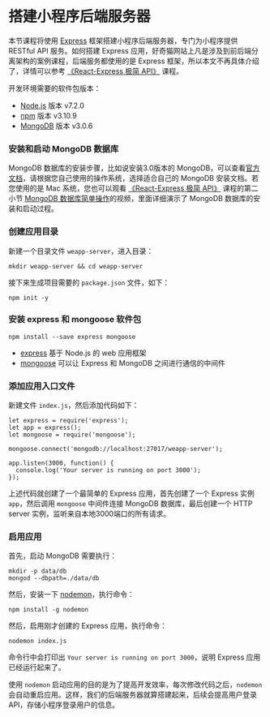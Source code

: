 # 搭建小程序后端服务器

本节课程将使用 [Express](https://expressjs.com/) 框架搭建小程序后端服务器，专门为小程序提供 RESTful API 服务。如何搭建 Express 应用，好奇猫网站上凡是涉及到前后端分离架构的案例课程，后端服务都使用的是 Express 框架，所以本文不再具体介绍了，详情可以参考 [《React-Express 极简 API》](http://haoqicat.com/react-express-api) 课程。

开发环境需要的软件包版本：

* [Node.js](https://nodejs.org/en/) 版本 v7.2.0
* [npm](https://www.npmjs.com/) 版本 v3.10.9
* [MongoDB](https://www.mongodb.com/) 版本 v3.0.6

### 安装和启动 MongoDB 数据库

MongoDB 数据库的安装步骤，比如说安装3.0版本的 MongoDB，可以查看[官方文档](https://docs.mongodb.com/v3.0/installation/)，请根据您自己使用的操作系统，选择适合自己的 MongoDB 安装文档。若您使用的是 Mac 系统，您也可以观看 [《React-Express 极简 API》](http://haoqicat.com/react-express-api) 课程的第二小节 [MongoDB 数据库简单操作](http://haoqicat.com/react-express-api/2-mongodb)的视频，里面详细演示了 MongoDB 数据库的安装和启动过程。

### 创建应用目录

新建一个目录文件 `weapp-server`，进入目录：

```
mkdir weapp-server && cd weapp-server
```

接下来生成项目需要的 `package.json` 文件，如下：

```
npm init -y
```

### 安装 express 和 mongoose 软件包

```
npm install --save express mongoose
```

* [express](https://www.npmjs.com/package/express) 基于 Node.js 的 web 应用框架
* [mongoose](https://www.npmjs.com/package/mongoose) 可以让 Express 和 MongoDB 之间进行通信的中间件

### 添加应用入口文件

新建文件 `index.js`，然后添加代码如下：

```
let express = require('express');
let app = express();
let mongoose = require('mongoose');

mongoose.connect('mongodb://localhost:27017/weapp-server');

app.listen(3000, function() {
  console.log('Your server is running on port 3000');
});
```




上述代码就创建了一个最简单的 Express 应用，首先创建了一个 Express 实例 `app`，然后调用 `mongoose` 中间件连接 MongoDB 数据库，最后创建一个 HTTP server 实例，监听来自本地3000端口的所有请求。

### 启用应用

首先，启动 MongoDB 需要执行：

```
mkdir -p data/db
mongod --dbpath=./data/db
```


然后，安装一下 [nodemon](https://nodemon.io/)，执行命令：

```
npm install -g nodemon
```

然后，启用刚才创建的 Express 应用，执行命令：

```
nodemon index.js
```

命令行中会打印出 `Your server is running on port 3000`，说明 Express 应用已经运行起来了。

使用 `nodemon` 启动应用的目的是为了提高开发效率，每次修改代码之后，`nodemon` 会自动重启应用。这样，我们的后端服务器就算搭建起来，后续会提高用户登录 API，存储小程序登录用户的信息。
